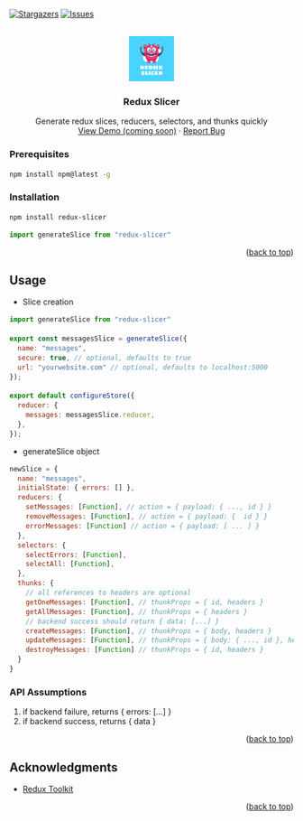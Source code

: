 <a name="readme-top"></a>

[![Stargazers][stars-shield]][stars-url]
[![Issues][issues-shield]][issues-url]

<br />
<div align="center">
  <a href="https://github.com/jessewarren-aa/redux-slicer">
    <img src="redux-slicer-logo.png" alt="Logo" width="80" height="80">
  </a>

<h3 align="center">Redux Slicer</h3>

  <p align="center">
    Generate redux slices, reducers, selectors, and thunks quickly
    <br />
    <a href="https://github.com/jessewarren-aa/redux-slicer">View Demo (coming soon)</a>
    ·
    <a href="https://github.com/jessewarren-aa/redux-slicer/issues">Report Bug</a>
  </p>
</div>

### Prerequisites

  ```sh
  npm install npm@latest -g
  ```

### Installation

   ```sh
   npm install redux-slicer
   ```

   ```js
   import generateSlice from "redux-slicer"
   ```

<p align="right">(<a href="#readme-top">back to top</a>)</p>

<!-- USAGE EXAMPLES -->
## Usage

  * Slice creation
  ```js
  import generateSlice from "redux-slicer"

  export const messagesSlice = generateSlice({
    name: "messages",
    secure: true, // optional, defaults to true
    url: "yourwebsite.com" // optional, defaults to localhost:5000
  });

  export default configureStore({
    reducer: {
      messages: messagesSlice.reducer,
    },
  });
  ```
  
  * generateSlice object
  ```js
  newSlice = {
    name: "messages",
    initialState: { errors: [] },
    reducers: {
      setMessages: [Function], // action = { payload: { ..., id } }
      removeMessages: [Function], // action = { payload: {  id } }
      errorMessages: [Function] // action = { payload: [ ... ] }
    },
    selectors: {
      selectErrors: [Function],
      selectAll: [Function],
    },
    thunks: {
      // all references to headers are optional
      getOneMessages: [Function], // thunkProps = { id, headers }
      getAllMessages: [Function], // thunkProps = { headers }
      // backend success should return { data: [...] }
      createMessages: [Function], // thunkProps = { body, headers }
      updateMessages: [Function], // thunkProps = { body: { ..., id }, headers }
      destroyMessages: [Function] // thunkProps = { id, headers }
    }
  }
  ```
  ### API Assumptions
  1. if backend failure, returns { errors: [...] }
  2. if backend success, returns { data }

<p align="right">(<a href="#readme-top">back to top</a>)</p>

<!-- ACKNOWLEDGMENTS -->
## Acknowledgments
* [Redux Toolkit](https://redux-toolkit.js.org/)

<p align="right">(<a href="#readme-top">back to top</a>)</p>


[stars-shield]: https://img.shields.io/github/stars/jessewarren-aa/redux-slicer.svg?style=for-the-badge
[stars-url]: https://github.com/jessewarren-aa/redux-slicer/stargazers
[issues-shield]: https://img.shields.io/github/issues/jessewarren-aa/redux-slicer.svg?style=for-the-badge
[issues-url]: https://github.com/jessewarren-aa/redux-slicer/issues